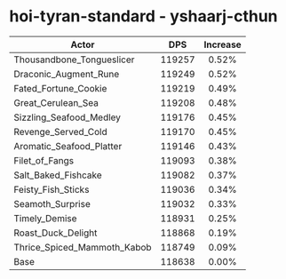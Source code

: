 # hoi-tyran-standard - yshaarj-cthun
| Actor | DPS | Increase |
|---|:---:|:---:|
|Thousandbone_Tongueslicer|119257|0.52%|
|Draconic_Augment_Rune|119249|0.52%|
|Fated_Fortune_Cookie|119219|0.49%|
|Great_Cerulean_Sea|119208|0.48%|
|Sizzling_Seafood_Medley|119176|0.45%|
|Revenge_Served_Cold|119170|0.45%|
|Aromatic_Seafood_Platter|119146|0.43%|
|Filet_of_Fangs|119093|0.38%|
|Salt_Baked_Fishcake|119082|0.37%|
|Feisty_Fish_Sticks|119036|0.34%|
|Seamoth_Surprise|119032|0.33%|
|Timely_Demise|118931|0.25%|
|Roast_Duck_Delight|118868|0.19%|
|Thrice_Spiced_Mammoth_Kabob|118749|0.09%|
|Base|118638|0.00%|
